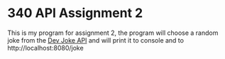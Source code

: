 # 340 API Assignment 2
This is my program for assignment 2, the program will choose a random joke from the [Dev Joke API](https://documenter.getpostman.com/view/16443297/TzkyLee7) and will print it to console and to http://localhost:8080/joke 
